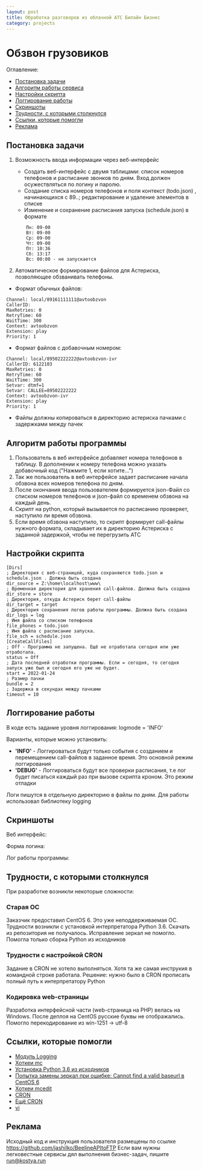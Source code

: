 ```yaml
---
layout: post
title: Обработка разговоров из облачной АТС Билайн Бизнес
category: projects
---
```

# Обзвон грузовиков

Оглавление: 
- [Постановка задачи](#task)
- [Алгоритм работы сервиса](#algoritm)
- [Настройки скрипта](#settings)
- [Логгирование работы](#logging)
- [Скриншоты](#scrins)
- [Трудности, с которыми столкнулся](#challenges)
- [Ссылки, которые помогли](#links)
- [Реклама](#adv)

## <a name="task">Постановка задачи</a>
1. Возможность ввода информации через веб-интерфейс
    * Создать веб-интерфейс с двумя таблицами: список номеров телефонов и расписание звонков по дням. Вход должен осужествляться по логину и паролю. 
    * Создание списка номеров телефонов и поля контекст (todo.json) , начинающихся с 89..; редактирование и удаление элементов в списке
    * Изменение и сохранение расписания запуска (schedule.json) в формате
    ```
        Пн: 09-00
        Вт: 09-00
        Ср: 09-00
        Чт: 09-00
        Пт: 10:36
        Сб: 13:17
        Вс: 00:00 - не запускается
    ```

2. Автоматическое формирование файлов для Астериска, позволяющее обзванивать телефоны. 
* Формат обычных файлов:
```
Channel: local/89161111111@avtoobzvon
CallerID:
MaxRetries: 0
RetryTime: 60
WaitTime: 300
Context: avtoobzvon
Extension: play
Priority: 1
```

* Формат файлов с добавочным номером:
```
Channel: local/89502222222@avtoobzvon-ivr
CallerID: 6122103
MaxRetries: 0
RetryTime: 60
WaitTime: 300
Setvar: dtmf=1
Setvar: CALLEE=89502222222
Context: avtoobzvon-ivr
Extension: play
Priority: 1
```
* Файлы должны копироваться в директорию астериска пачками с задержками между пачек

## <a name="algoritm">Алгоритм работы программы</a>
1. Пользователь в веб интерфейсе добавляет номера телефонов в таблицу. В дополнении к номеру телефона можно указать добавочный код ("Нажмите 1, если хотите...")
2. Так же пользователь в веб интерфейсе задает расписание начала обзвона всех номеров телефона по дням. 
3. После окончания ввода пользователем формируется json-Файл со списком номеров телефонов и json-файл со временем обзвона на каждый день. 
4. Скрипт на python, который вызывается по расписанию проверяет, наступило ли время обзвона. 
5. Если время обзвона наступило, то скрипт формирует call-файлы нужного формата, складывает их в директорию Астериска с заданной задержкой, чтобы не перегрузить АТС


## <a name="settings">Настройки скрипта</a>
```
[Dirs]
; Директория с веб-страницей, куда сохраняются todo.json и schedule.json . Должна быть создана
dir_source = Z:\home\localhost\www\
; Временная директория для хранения call-файлов. Должна быть создана
dir_store = store
; Директория, откуда Астериск берет call-файлы
dir_target = target
; Директория сохранения логов работы программы. Должна быть создана
dir_logs = log
; Имя файла со списком телефонов
file_phones = todo.json
; Имя файла с расписание запуска. 
file_sch = schedule.json
[CreateCallFiles]
; Off - Программа не запущена. Ещё не отработала сегодня или уже отработала. 
status = Off
; Дата последней отработки программы. Если = сегодня, то сегодня запуск уже был и сегодня его уже не будет. 
start = 2022-01-24
; Размер пачки
bundle = 2
; Задержка в секундах между пачками
timeout = 10
```

## <a name="logging">Логгирование работы</a>
В коде есть задание уровня логгирования: logmode = 'INFO'

Варианты, которые можно установить: 

   * **'INFO'** - Логгироваться будут только события с созданием и перемещением call-файлов в заданное время. Это основной режим логгирования
   * **'DEBUG'** - Логгироваться будут все проверки расписания, т.е лог будет писаться каждый раз при вызове скрипта кроном. 
    Это режим отладки

Логи пишутся в отдельную директорию в файлы по дням. Для работы использовал библиотеку logging

## <a name="scrins">Скриншоты</a>
Веб интерфейс: 

Форма логина: 

Лог работы программы: 



## <a name="challenges">Трудности, с которыми столкнулся</a>
При разработке возникли некоторые сложности: 

### Старая ОС ###
Заказчик предоставил CentOS 6. Это уже неподдерживаемая ОС. Трудности возникли с установкой интерпретатора Python 3.6. Скачать из репозитория не получалось. Исправление зеркал не помогло. Помогла только сборка Python из исходников

### Трудности с настройкой CRON ###
Задание в CRON не хотело выполняться. Хотя та же самая инструкия в командной строке работала. Решение: нужно было в CRON прописать полный путь к интерпретатору Python

### Кодировка web-страницы ###
Разработка интерфейсной части (web-страница на PHP) велась на Windows. После деплоя на CentOS русские буквы не отображались. Помогло перекодирование из win-1251 → utf-8


## <a name="links">Ссылки, которые помогли</a>
* [Модуль Logging](https://webdevblog.ru/logging-v-python/)
* [Хоткеи mc](https://scabere.livejournal.com/83643.html)
* [Установка Python 3.6 из исходников](https://adminwin.ru/ustanovka-python-3-6-na-centos/)
* [Попытка замены зеркал при ошибке: Cannot find a valid baseurl в CentOS 6](https://xost.su/support/cannot-find-a-valid-baseurl-centos-6)
* [Хоткеи mcedit](https://any-key.net/mcedit-hotkeys/)
* [CRON](https://www.digitalocean.com/community/tutorials/how-to-use-cron-to-automate-tasks-centos-8-ru)
* [Ещё CRON](https://blog.sedicomm.com/2017/07/24/kak-dobavit-zadanie-v-planirovshhik-cron-v-linux-unix/)
* [vi](https://docs.altlinux.org/ru-RU/archive/2.3/html-single/junior/alt-docs-extras-linuxnovice/ch02s10.html)

## <a name="adv">Реклама</a>
Исходный код и инструкция пользователя размещены по ссылке https://github.com/jashilko/BeelineAPItoFTP
Если вам нужны легковестные сервисы дял выполнения бизнес-задач, пишите run@kostya.run
